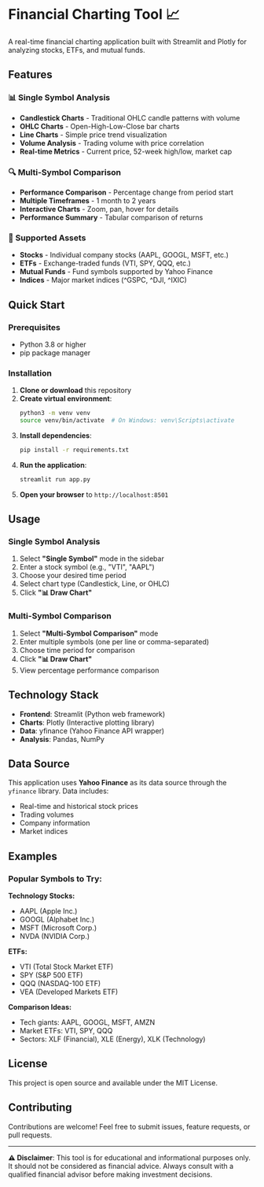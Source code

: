 # Financial Charting Tool 📈

A real-time financial charting application built with Streamlit and Plotly for analyzing stocks, ETFs, and mutual funds.

## Features

### 📊 Single Symbol Analysis
- **Candlestick Charts** - Traditional OHLC candle patterns with volume
- **OHLC Charts** - Open-High-Low-Close bar charts
- **Line Charts** - Simple price trend visualization
- **Volume Analysis** - Trading volume with price correlation
- **Real-time Metrics** - Current price, 52-week high/low, market cap

### 🔍 Multi-Symbol Comparison
- **Performance Comparison** - Percentage change from period start
- **Multiple Timeframes** - 1 month to 2 years
- **Interactive Charts** - Zoom, pan, hover for details
- **Performance Summary** - Tabular comparison of returns

### 🎯 Supported Assets
- **Stocks** - Individual company stocks (AAPL, GOOGL, MSFT, etc.)
- **ETFs** - Exchange-traded funds (VTI, SPY, QQQ, etc.)
- **Mutual Funds** - Fund symbols supported by Yahoo Finance
- **Indices** - Major market indices (^GSPC, ^DJI, ^IXIC)

## Quick Start

### Prerequisites
- Python 3.8 or higher
- pip package manager

### Installation

1. **Clone or download** this repository
2. **Create virtual environment**:
   ```bash
   python3 -m venv venv
   source venv/bin/activate  # On Windows: venv\Scripts\activate
   ```
3. **Install dependencies**:
   ```bash
   pip install -r requirements.txt
   ```
4. **Run the application**:
   ```bash
   streamlit run app.py
   ```
5. **Open your browser** to `http://localhost:8501`

## Usage

### Single Symbol Analysis
1. Select **"Single Symbol"** mode in the sidebar
2. Enter a stock symbol (e.g., "VTI", "AAPL")
3. Choose your desired time period
4. Select chart type (Candlestick, Line, or OHLC)
5. Click **"📊 Draw Chart"**

### Multi-Symbol Comparison
1. Select **"Multi-Symbol Comparison"** mode
2. Enter multiple symbols (one per line or comma-separated)
3. Choose time period for comparison
4. Click **"📊 Draw Chart"**
5. View percentage performance comparison

## Technology Stack

- **Frontend**: Streamlit (Python web framework)
- **Charts**: Plotly (Interactive plotting library)
- **Data**: yfinance (Yahoo Finance API wrapper)
- **Analysis**: Pandas, NumPy

## Data Source

This application uses **Yahoo Finance** as its data source through the `yfinance` library. Data includes:
- Real-time and historical stock prices
- Trading volumes
- Company information
- Market indices

## Examples

### Popular Symbols to Try:

**Technology Stocks:**
- AAPL (Apple Inc.)
- GOOGL (Alphabet Inc.)
- MSFT (Microsoft Corp.)
- NVDA (NVIDIA Corp.)

**ETFs:**
- VTI (Total Stock Market ETF)
- SPY (S&P 500 ETF)
- QQQ (NASDAQ-100 ETF)
- VEA (Developed Markets ETF)

**Comparison Ideas:**
- Tech giants: AAPL, GOOGL, MSFT, AMZN
- Market ETFs: VTI, SPY, QQQ
- Sectors: XLF (Financial), XLE (Energy), XLK (Technology)

## License

This project is open source and available under the MIT License.

## Contributing

Contributions are welcome! Feel free to submit issues, feature requests, or pull requests.

---

**⚠️ Disclaimer**: This tool is for educational and informational purposes only. It should not be considered as financial advice. Always consult with a qualified financial advisor before making investment decisions.